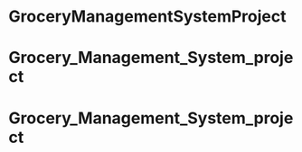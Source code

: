 
# GroceryManagementSystemProject
# Grocery_Management_System_project
# Grocery_Management_System_project
